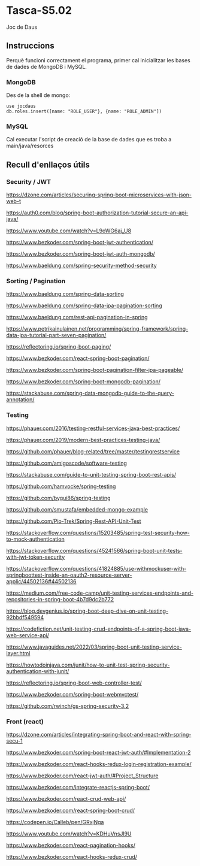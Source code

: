# Tasca-S5.02
Joc de Daus

## Instruccions

Perquè funcioni correctament el programa, primer cal inicialitzar les bases de dades de MongoDB i MySQL.

### MongoDB

Des de la shell de mongo: 

```
use jocdaus
db.roles.insert([name: "ROLE_USER"}, {name: "ROLE_ADMIN"])
```

### MySQL

Cal executar l'script de creació de la base de dades que es troba a main/java/resorces

## Recull d'enllaços útils

### Security / JWT
https://dzone.com/articles/securing-spring-boot-microservices-with-json-web-t

https://auth0.com/blog/spring-boot-authorization-tutorial-secure-an-api-java/

https://www.youtube.com/watch?v=L9oWG6aj_U8

https://www.bezkoder.com/spring-boot-jwt-authentication/

https://www.bezkoder.com/spring-boot-jwt-auth-mongodb/

https://www.baeldung.com/spring-security-method-security

### Sorting / Pagination
https://www.baeldung.com/spring-data-sorting

https://www.baeldung.com/spring-data-jpa-pagination-sorting

https://www.baeldung.com/rest-api-pagination-in-spring

https://www.petrikainulainen.net/programming/spring-framework/spring-data-jpa-tutorial-part-seven-pagination/

https://reflectoring.io/spring-boot-paging/

https://www.bezkoder.com/react-spring-boot-pagination/

https://www.bezkoder.com/spring-boot-pagination-filter-jpa-pageable/

https://www.bezkoder.com/spring-boot-mongodb-pagination/

https://stackabuse.com/spring-data-mongodb-guide-to-the-query-annotation/

### Testing
https://phauer.com/2016/testing-restful-services-java-best-practices/

https://phauer.com/2019/modern-best-practices-testing-java/

https://github.com/phauer/blog-related/tree/master/testingrestservice

https://github.com/amigoscode/software-testing

https://stackabuse.com/guide-to-unit-testing-spring-boot-rest-apis/

https://github.com/hamvocke/spring-testing

https://github.com/bygui86/spring-testing

https://github.com/smustafa/embedded-mongo-example

https://github.com/Pio-Trek/Spring-Rest-API-Unit-Test 

https://stackoverflow.com/questions/15203485/spring-test-security-how-to-mock-authentication

https://stackoverflow.com/questions/45241566/spring-boot-unit-tests-with-jwt-token-security

https://stackoverflow.com/questions/41824885/use-withmockuser-with-springboottest-inside-an-oauth2-resource-server-applic/44502136#44502136

https://medium.com/free-code-camp/unit-testing-services-endpoints-and-repositories-in-spring-boot-4b7d9dc2b772

https://blog.devgenius.io/spring-boot-deep-dive-on-unit-testing-92bbdf549594

https://codefiction.net/unit-testing-crud-endpoints-of-a-spring-boot-java-web-service-api/

https://www.javaguides.net/2022/03/spring-boot-unit-testing-service-layer.html

https://howtodoinjava.com/junit/how-to-unit-test-spring-security-authentication-with-junit/

https://reflectoring.io/spring-boot-web-controller-test/

https://www.bezkoder.com/spring-boot-webmvctest/

https://github.com/rwinch/gs-spring-security-3.2

### Front (react)
https://dzone.com/articles/integrating-spring-boot-and-react-with-spring-secu-1

https://www.bezkoder.com/spring-boot-react-jwt-auth/#Implementation-2

https://www.bezkoder.com/react-hooks-redux-login-registration-example/

https://www.bezkoder.com/react-jwt-auth/#Project_Structure

https://www.bezkoder.com/integrate-reactjs-spring-boot/

https://www.bezkoder.com/react-crud-web-api/

https://www.bezkoder.com/react-spring-boot-crud/

https://codepen.io/Calleb/pen/GRxjNga

https://www.youtube.com/watch?v=KDHuVnsJl9U

https://www.bezkoder.com/react-pagination-hooks/

https://www.bezkoder.com/react-hooks-redux-crud/


